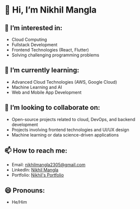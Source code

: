 # 👋 Hi, I’m Nikhil Mangla
 [](https://github.com/user-attachments/assets/5465d51e-9f86-48f4-8a74-a0396d6c49cd) 
 

## 👀 I’m interested in:
- Cloud Computing
- Fullstack Development
- Frontend Technologies (React, Flutter)
- Solving challenging programming problems

## 🌱 I’m currently learning:
- Advanced Cloud Technologies (AWS, Google Cloud)
- Machine Learning and AI
- Web and Mobile App Development

## 💞️ I’m looking to collaborate on:
- Open-source projects related to cloud, DevOps, and backend development
- Projects involving frontend technologies and UI/UX design
- Machine learning or data science-driven applications

## 📫 How to reach me:
- Email: [nikhilmangla2305@gmail.com](mailto:nikhilmangla2305@gmail.com)
- LinkedIn: [Nikhil Mangla](https://www.linkedin.com/in/nikhil-mangla)
- Portfolio: [Nikhil's Portfolio](https://nikhil-dev-portfolio-git-main-nikhil-manglas-projects.vercel.app/)

## 😄 Pronouns:
- He/Him

